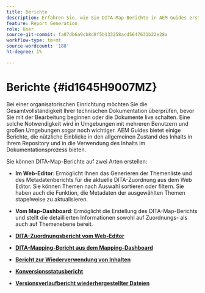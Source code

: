 ```yaml
---
title: Berichte
description: Erfahren Sie, wie Sie DITA-Map-Berichte in AEM Guides erstellen.
feature: Report Generation
role: User
source-git-commit: fa07db6a9cb8d8f5b133258acd5647631b22e28a
workflow-type: tm+mt
source-wordcount: '188'
ht-degree: 1%

---
```


# Berichte {#id1645H9007MZ}

Bei einer organisatorischen Einrichtung möchten Sie die Gesamtvollständigkeit Ihrer technischen Dokumentation überprüfen, bevor Sie mit der Bearbeitung beginnen oder die Dokumente live schalten. Eine solche Notwendigkeit wird in Umgebungen mit mehreren Benutzern und großen Umgebungen sogar noch wichtiger. AEM Guides bietet einige Berichte, die nützliche Einblicke in den allgemeinen Zustand des Inhalts in Ihrem Repository und in die Verwendung des Inhalts im Dokumentationsprozess bieten.

Sie können DITA-Map-Berichte auf zwei Arten erstellen:

- **Im Web-Editor**: Ermöglicht Ihnen das Generieren der Themenliste und des Metadatenberichts für die aktuelle DITA-Zuordnung aus dem Web Editor. Sie können Themen nach Auswahl sortieren oder filtern. Sie haben auch die Funktion, die Metadaten der ausgewählten Themen stapelweise zu aktualisieren.
- **Vom Map-Dashboard**: Ermöglicht die Erstellung des DITA-Map-Berichts und stellt die detaillierten Informationen sowohl auf Zuordnungs- als auch auf Themenebene bereit.

- **[DITA-Zuordnungsbericht vom Web-Editor](reports-web-editor.md)**

- **[DITA-Mapping-Bericht aus dem Mapping-Dashboard](reports-ditamap.md)**

- **[Bericht zur Wiederverwendung von Inhalten](reports-content-reuse.md)**

- **[Konversionsstatusbericht](reports-convertion-status.md)**

- **[Versionsverlaufbericht wiederhergestellter Dateien](reports-reverted-file-version-history.md)**
